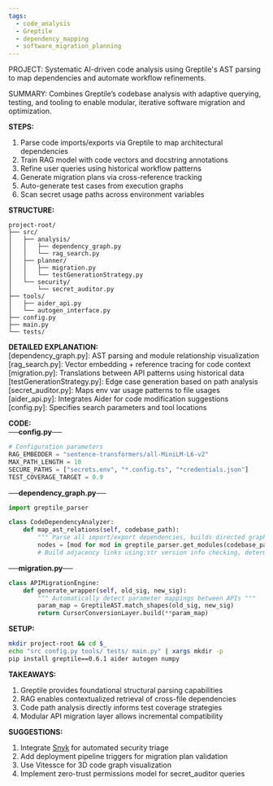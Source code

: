 ```yaml
---
tags:
  - code_analysis
  - Greptile
  - dependency_mapping
  - software_migration_planning
---
```

PROJECT: Systematic AI-driven code analysis using Greptile's AST parsing to map dependencies and automate workflow refinements.  

SUMMARY: Combines Greptile’s codebase analysis with adaptive querying, testing, and tooling to enable modular, iterative software migration and optimization.  

**STEPS:**  
1. Parse code imports/exports via Greptile to map architectural dependencies  
2. Train RAG model with code vectors and docstring annotations  
3. Refine user queries using historical workflow patterns  
4. Generate migration plans via cross-reference tracking  
5. Auto-generate test cases from execution graphs  
6. Scan secret usage paths across environment variables  

**STRUCTURE:**  
```
project-root/  
├── src/  
│   ├── analysis/  
│   │   ├── dependency_graph.py  
│   │   └── rag_search.py  
│   ├── planner/  
│   │   ├── migration.py  
│   │   └── testGenerationStrategy.py  
│   └── security/  
│       └── secret_auditor.py  
├── tools/  
│   ├── aider_api.py  
│   └── autogen_interface.py  
├── config.py  
├── main.py  
└── tests/  
```  

**DETAILED EXPLANATION:**  
[dependency_graph.py]: AST parsing and module relationship visualization  
[rag_search.py]: Vector embedding + reference tracing for code context  
[migration.py]: Translations between API patterns using historical data  
[testGenerationStrategy.py]: Edge case generation based on path analysis  
[secret_auditor.py]: Maps env var usage patterns to file usages  
[aider_api.py]: Integrates Aider for code modification suggestions  
[config.py]: Specifies search parameters and tool locations  

**CODE:**  
──**config.py**──  
```python  
# Configuration parameters  
RAG_EMBEDDER = "sentence-transformers/all-MiniLM-L6-v2"  
MAX_PATH_LENGTH = 10  
SECURE_PATHS = ["secrets.env", "*.config.ts", "*credentials.json"]  
TEST_COVERAGE_TARGET = 0.9  
```  
──**dependency_graph.py**──  
```python  
import greptile_parser  

class CodeDependencyAnalyzer:  
    def map_ast_relations(self, codebase_path):  
        """ Parse all import/export dependencies, builds directed graph """  
        nodes = [mod for mod in greptile_parser.get_modules(codebase_path)]  
        # Build adjacency links using:str version info checking, determine compat
```  
──**migration.py**──  
```python  
class APIMigrationEngine:  
    def generate_wrapper(self, old_sig, new_sig):  
        """ Automatically detect parameter mappings between APIs """  
        param_map = GreptileAST.match_shapes(old_sig, new_sig)  
        return CursorConversionLayer.build(**param_map)  
```  

**SETUP:**  
```bash  
mkdir project-root && cd $_  
echo "src config.py tools/ tests/ main.py" | xargs mkdir -p  
pip install greptile==0.6.1 aider autogen numpy  
```  

**TAKEAWAYS:**  
1. Greptile provides foundational structural parsing capabilities  
2. RAG enables contextualized retrieval of cross-file dependencies  
3. Code path analysis directly informs test coverage strategies  
4. Modular API migration layer allows incremental compatibility  

**SUGGESTIONS:**  
1. Integrate [Snyk](https://snyk.io) for automated security triage  
2. Add deployment pipeline triggers for migration plan validation  
3. Use Vitessce for 3D code graph visualization  
4. Implement zero-trust permissions model for secret_auditor queries